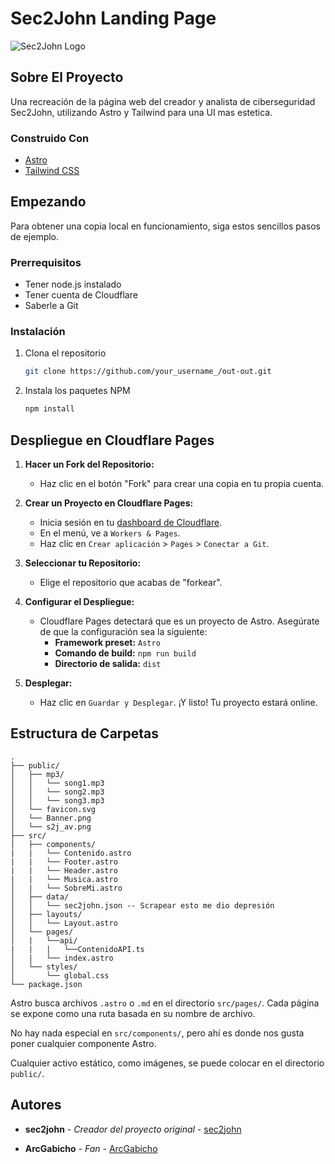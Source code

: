 # Sec2John Landing Page

![Sec2John Logo](https://i.imgur.com/TnjScnh.png)

## Sobre El Proyecto

Una recreación de la página web del creador y analista de ciberseguridad Sec2John, utilizando Astro y Tailwind para una UI mas estetica.

### Construido Con

* [Astro](https://astro.build/)
* [Tailwind CSS](https://tailwindcss.com/)

## Empezando

Para obtener una copia local en funcionamiento, siga estos sencillos pasos de ejemplo.

### Prerrequisitos

- Tener node.js instalado
- Tener cuenta de Cloudflare
- Saberle a Git

### Instalación

1. Clona el repositorio
   ```sh
   git clone https://github.com/your_username_/out-out.git
   ```
2. Instala los paquetes NPM
   ```sh
   npm install
   ```

## Despliegue en Cloudflare Pages

1.  **Hacer un Fork del Repositorio:**
    *   Haz clic en el botón "Fork" para crear una copia en tu propia cuenta.

2.  **Crear un Proyecto en Cloudflare Pages:**
    *   Inicia sesión en tu [dashboard de Cloudflare](https://dash.cloudflare.com/).
    *   En el menú, ve a `Workers & Pages`.
    *   Haz clic en `Crear aplicación` > `Pages` > `Conectar a Git`.

3.  **Seleccionar tu Repositorio:**
    *   Elige el repositorio que acabas de "forkear".

4.  **Configurar el Despliegue:**
    *   Cloudflare Pages detectará que es un proyecto de Astro. Asegúrate de que la configuración sea la siguiente:
        *   **Framework preset:** `Astro`
        *   **Comando de build:** `npm run build`
        *   **Directorio de salida:** `dist`

5.  **Desplegar:**
    *   Haz clic en `Guardar y Desplegar`. ¡Y listo! Tu proyecto estará online.

## Estructura de Carpetas

```
.
├── public/
│   ├── mp3/
│   │   └── song1.mp3
│   │   └── song2.mp3
│   │   └── song3.mp3
│   └── favicon.svg
│   └── Banner.png
│   └── s2j_av.png
├── src/
│   ├── components/
|   |   └── Contenido.astro
|   |   └── Footer.astro
|   |   └── Header.astro
|   |   └── Musica.astro
│   |   └── SobreMi.astro
│   ├── data/
│   │   └── sec2john.json -- Scrapear esto me dio depresión
│   ├── layouts/
│   │   └── Layout.astro
│   └── pages/
│   |   └──api/
|   |   |   └──ContenidoAPI.ts
│   |   └── index.astro
│   └── styles/
│       └── global.css
└── package.json
```

Astro busca archivos `.astro` o `.md` en el directorio `src/pages/`. Cada página se expone como una ruta basada en su nombre de archivo.

No hay nada especial en `src/components/`, pero ahí es donde nos gusta poner cualquier componente Astro.

Cualquier activo estático, como imágenes, se puede colocar en el directorio `public/`.

## Autores

* **sec2john** - *Creador del proyecto original* - [sec2john](https://github.com/sec2john)

* **ArcGabicho** - *Fan* - [ArcGabicho](https://github.com/ArcGabicho)